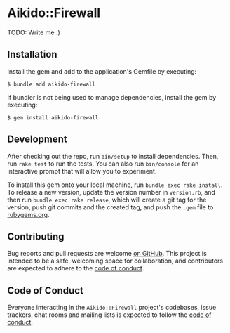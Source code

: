 # Aikido::Firewall

TODO: Write me :)

## Installation

Install the gem and add to the application's Gemfile by executing:

    $ bundle add aikido-firewall

If bundler is not being used to manage dependencies, install the gem by executing:

    $ gem install aikido-firewall

## Development

After checking out the repo, run `bin/setup` to install dependencies. Then, run
`rake test` to run the tests. You can also run `bin/console` for an interactive
prompt that will allow you to experiment.

To install this gem onto your local machine, run `bundle exec rake install`. To
release a new version, update the version number in `version.rb`, and then run
`bundle exec rake release`, which will create a git tag for the version, push
git commits and the created tag, and push the `.gem` file to
[rubygems.org](https://rubygems.org).

## Contributing

Bug reports and pull requests are welcome [on GitHub][repo]. This project is
intended to be a safe, welcoming space for collaboration, and contributors are
expected to adhere to the [code of conduct][coc].

## Code of Conduct

Everyone interacting in the `Aikido::Firewall` project's codebases, issue
trackers, chat rooms and mailing lists is expected to follow the [code of
conduct][coc].

[repo]: https://github.com/aikidosec/firewall-ruby
[coc]: https://github.com/aikidosec/firewall-ruby/blob/main/CODE_OF_CONDUCT.md

